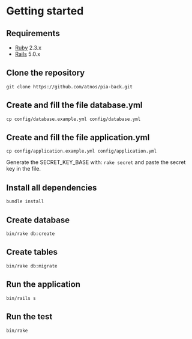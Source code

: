 Getting started
===============

Requirements
------------

- [Ruby](http://www.ruby-lang.org) 2.3.x
- [Rails](http://rubyonrails.org) 5.0.x

Clone the repository
--------------------

`git clone https://github.com/atnos/pia-back.git`

Create and fill the file database.yml
-------------------------------------

`cp config/database.example.yml config/database.yml`

Create and fill the file application.yml
----------------------------------------

`cp config/application.example.yml config/application.yml`

Generate the SECRET_KEY_BASE with: `rake secret` and paste the secret key in the file.

Install all dependencies
------------------------

`bundle install`

Create database
---------------

`bin/rake db:create`

Create tables
-------------

`bin/rake db:migrate`

Run the application
-------------------

`bin/rails s`

Run the test
------------

`bin/rake`
